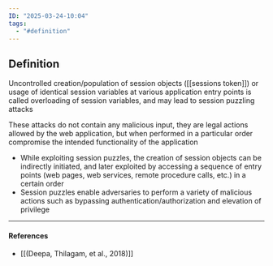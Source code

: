 ```yaml
---
ID: "2025-03-24-10:04"
tags:
  - "#definition"
---
```

## Definition

Uncontrolled creation/population of session objects ([[sessions token]]) or usage of identical session variables at various application entry points is called overloading of session variables, and may lead to session puzzling attacks

These attacks do not contain any malicious input, they are legal actions allowed by the web application, but when performed in a particular order compromise the intended functionality of the application
- While exploiting session puzzles, the creation of session objects can be indirectly initiated, and later exploited by accessing a sequence of entry points (web pages, web services, remote procedure calls, etc.) in a certain order
- Session puzzles enable adversaries to perform a variety of malicious actions such as bypassing authentication/authorization and elevation of privilege

---
#### References
- [[(Deepa, Thilagam, et al., 2018)]]
